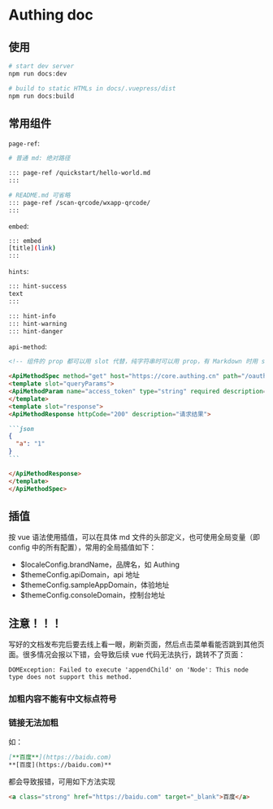 # Authing doc

## 使用

```bash
# start dev server
npm run docs:dev

# build to static HTMLs in docs/.vuepress/dist
npm run docs:build
```

## 常用组件

`page-ref`:

```bash
# 普通 md: 绝对路径

::: page-ref /quickstart/hello-world.md
:::

# README.md 可省略
::: page-ref /scan-qrcode/wxapp-qrcode/
:::

```

`embed`:

```bash
::: embed
[title](link)
:::
```

`hints`:

```bash
::: hint-success
text
:::

::: hint-info
::: hint-warning
::: hint-danger
```

`api-method`:

````markdown
<!-- 组件的 prop 都可以用 slot 代替，纯字符串时可以用 prop，有 Markdown 时用 slot -->

<ApiMethodSpec method="get" host="https://core.authing.cn" path="/oauth/me" summary="使用 access_token 换取用户信息">
<template slot="queryParams">
<ApiMethodParam name="access_token" type="string" required description="access_token" />
</template>
<template slot="response">
<ApiMethodResponse httpCode="200" description="请求结果">

```json
{
  "a": "1"
}
```

</ApiMethodResponse>
</template>
</ApiMethodSpec>
````

## 插值

按 vue 语法使用插值，可以在具体 md 文件的头部定义，也可使用全局变量（即 config 中的所有配置），常用的全局插值如下：

- \$localeConfig.brandName，品牌名，如 Authing
- \$themeConfig.apiDomain，api 地址
- \$themeConfig.sampleAppDomain，体验地址
- \$themeConfig.consoleDomain，控制台地址

## 注意！！！

写好的文档发布完后要去线上看一眼，刷新页面，然后点击菜单看能否跳到其他页面。很多情况会报以下错，会导致后续 vue 代码无法执行，跳转不了页面：

```
DOMException: Failed to execute 'appendChild' on 'Node': This node type does not support this method.
```

### 加粗内容不能有中文标点符号

### 链接无法加粗

如：

```markdown
[**百度**](https://baidu.com)
**[百度](https://baidu.com)**
```

都会导致报错，可用如下方法实现

```html
<a class="strong" href="https://baidu.com" target="_blank">百度</a>
```
